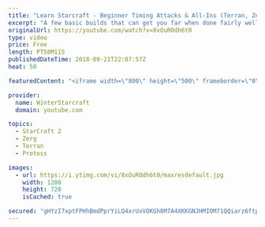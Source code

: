 ```yaml
---
title: "Learn Starcraft - Beginner Timing Attacks & All-Ins (Terran, Zerg & Protoss)"
excerpt: "A few basic builds that can get you far when done fairly well. Also important is how not to overextend and lose everything."
originalUrl: https://youtube.com/watch?v=8xOuROdh6t0
type: video
price: Free
length: PT58M11S
publishedDateTime: 2018-09-21T22:07:57Z
heat: 50

featuredContent: "<iframe width=\"800\" height=\"500\" frameborder=\"0\" src=\"https://www.youtube.com/embed/8xOuROdh6t0\" allow=\"accelerometer; autoplay; encrypted-media; gyroscope; picture-in-picture\" allowfullscreen></iframe>"

provider:
  name: WinterStarcraft
  domain: youtube.com

topics:
  - StarCraft 2
  - Zerg
  - Terran
  - Protoss

images:
  - url: https://i.ytimg.com/vi/8xOuROdh6t0/maxresdefault.jpg
    width: 1280
    height: 720
    isCached: true

secured: "gHYzI7xptFPHhBmdPprYiLQ4xrUvVOKGh8M7A4XKKGNJHMIOM71QQiarz6ftpkYZz2hzWGx2wkCKtppP5lItLoNTczsi5Ef40j8Mh7NbM7nCN4xNOdbMAcvX3sqBpW6hZn9SGguM1sMe3AaWqcglOr7t0iQVHZSpyvGtkvaf3qZj8aWtlY384WeWeiLeFb5jgnYmM7xCnikrnH5xauPzHsCbyXAgPvCHtmuini3RsgNABdj7OOQBsHTypEwUM/r+a3ok7hgbq+gftThaFetWKuZOwCOHeebTKrlDhvqUWuNqXKEbpfUNKKY8rOMKAt31I/u3g4L6cPPGbq7NXA8WaNjG70BwT02uqdxECpSZ6PyE1YhVFg4z94e0PYEd4yaLPXeX0OnKnHTWvxbMm3TPfHzgX8UqMCyYl7pqxb6mDnM=;Uoosx4iqU3muiAhHeQvjmw=="
---
```


